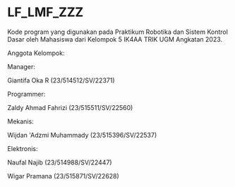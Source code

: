 # LF_LMF_ZZZ
Kode program yang digunakan pada Praktikum Robotika dan Sistem Kontrol Dasar oleh Mahasiswa dari Kelompok 5 IK4AA TRIK UGM Angkatan 2023.

Anggota Kelompok:

Manager:

Giantifa Oka R (23/514512/SV/22371)

Programmer:

Zaldy Ahmad Fahrizi (23/515511/SV/22560)

Mekanis:

Wijdan 'Adzmi Muhammady (23/515396/SV/22537)

Elektronis:

Naufal Najib (23/514988/SV/22447) 

Wigar Pramana (23/515871/SV/22628)
